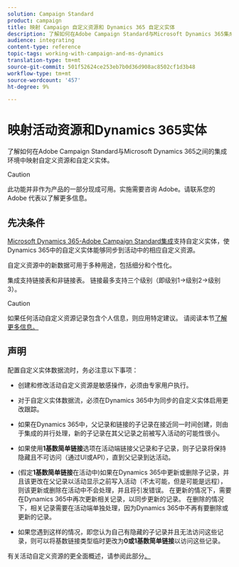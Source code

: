 ```yaml
---
solution: Campaign Standard
product: campaign
title: 映射 Campaign 自定义资源和 Dynamics 365 自定义实体
description: 了解如何在Adobe Campaign Standard与Microsoft Dynamics 365集成的背景下映射资源和实体。
audience: integrating
content-type: reference
topic-tags: working-with-campaign-and-ms-dynamics
translation-type: tm+mt
source-git-commit: 501f52624ce253eb7b0d36d908ac8502cf1d3b48
workflow-type: tm+mt
source-wordcount: '457'
ht-degree: 9%

---
```



# 映射活动资源和Dynamics 365实体

了解如何在Adobe Campaign Standard与Microsoft Dynamics 365之间的集成环境中映射自定义资源和自定义实体。

>[!CAUTION]
>
>此功能并非作为产品的一部分现成可用。实施需要咨询 Adobe。请联系您的 Adobe 代表以了解更多信息。

## 先决条件

[Microsoft Dynamics 365-Adobe Campaign Standard集成](../../integrating/using/working-with-campaign-standard-and-microsoft-dynamics-365.md)支持自定义实体，使Dynamics 365中的自定义实体能够同步到活动中的相应自定义资源。

自定义资源中的新数据可用于多种用途，包括细分和个性化。

集成支持链接表和非链接表。 链接最多支持三个级别（即级别1->级别2->级别3）。

>[!CAUTION]
>
>如果任何活动自定义资源记录包含个人信息，则应用特定建议。 请阅读本节[了解更多信息。](../../integrating/using/notices-and-recommendations-for-acs-and-ms-dynamics.md#privacy-linked-resources)

## 声明

配置自定义实体数据流时，务必注意以下事项：

* 创建和修改活动自定义资源是敏感操作，必须由专家用户执行。
* 对于自定义实体数据流，必须在Dynamics 365中为同步的自定义实体启用更改跟踪。
* 如果在Dynamics 365中，父记录和链接的子记录在接近同一时间创建，则由于集成的并行处理，新的子记录在其父记录之前被写入活动的可能性很小。

* 如果使用&#x200B;**1基数简单链接**&#x200B;选项在活动端链接父记录和子记录，则子记录将保持隐藏且不可访问（通过UI或API），直到父记录到达活动。

* (假定&#x200B;**1基数简单链接**&#x200B;在活动中)如果在Dynamics 365中更新或删除子记录，并且该更改在父记录以活动显示之前写入活动（不太可能，但是可能是远程），则该更新或删除在活动中不会处理，并且将引发错误。 在更新的情况下，需要在Dynamics 365中再次更新相关记录，以同步更新的记录。 在删除的情况下，相关记录需要在活动端单独处理，因为Dynamics 365中不再有要删除或更新的记录。

* 如果您遇到这样的情况，即您认为自己有隐藏的子记录并且无法访问这些记录，则可以将基数链接类型临时更改为&#x200B;**0或1基数简单链接**&#x200B;以访问这些记录。

有关活动自定义资源的更全面概述，请参阅此部分[。](../../developing/using/key-steps-to-add-a-resource.md)
